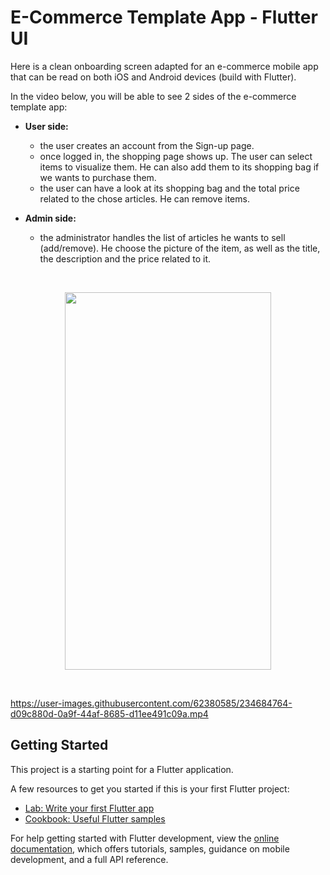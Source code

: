 # E-Commerce Template App  - Flutter UI

Here is a clean onboarding screen adapted for an e-commerce mobile app that can be read on both iOS and Android devices (build with Flutter). 

In the video below, you will be able to see 2 sides of the e-commerce template app: 
- **User side:** 
    - the user creates an account from the Sign-up page. 
    - once logged in, the shopping page shows up. The user can select items to visualize them. He can also add them to its shopping bag if we wants to purchase them.  
    - the user can have a look at its shopping bag and the total price related to the chose articles. He can remove items. 

- **Admin side:**
    - the administrator handles the list of articles he wants to sell (add/remove). He choose the picture of the item, as well as the title, the description and the price related to it. 
   
</br>

<p align="center">    
<img src="https://www.cjoint.com/doc/23_04/MDAoO0RRlL5_app-screenshot.png" height="604" width="330">
</p>

</br>

https://user-images.githubusercontent.com/62380585/234684764-d09c880d-0a9f-44af-8685-d11ee491c09a.mp4



## Getting Started

This project is a starting point for a Flutter application.

A few resources to get you started if this is your first Flutter project:

- [Lab: Write your first Flutter app](https://docs.flutter.dev/get-started/codelab)
- [Cookbook: Useful Flutter samples](https://docs.flutter.dev/cookbook)

For help getting started with Flutter development, view the
[online documentation](https://docs.flutter.dev/), which offers tutorials,
samples, guidance on mobile development, and a full API reference.
